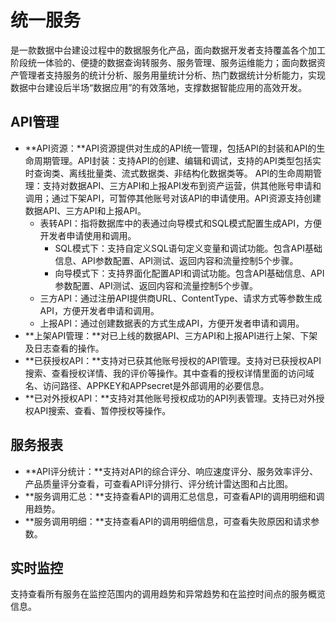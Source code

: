 # 统一服务

是一款数据中台建设过程中的数据服务化产品，面向数据开发者支持覆盖各个加工阶段统一体验的、便捷的数据查询转服务、服务管理、服务运维能力；面向数据资产管理者支持服务的统计分析、服务用量统计分析、热门数据统计分析能力，实现数据中台建设后半场“数据应用”的有效落地，支撑数据智能应用的高效开发。

## API管理

-   **API资源：**API资源提供对生成的API统一管理，包括API的封装和API的生命周期管理。API封装：支持API的创建、编辑和调试，支持的API类型包括实时查询类、离线批量类、流式数据类、非结构化数据类等。 API的生命周期管理：支持对数据API、三方API和上报API发布到资产运营，供其他账号申请和调用；通过下架API，可暂停其他账号对该API的申请使用。API资源支持创建数据API、三方API和上报API。
    -   表转API：指将数据库中的表通过向导模式和SQL模式配置生成API，方便开发者申请使用和调用。
        -   SQL模式下：支持自定义SQL语句定义变量和调试功能。包含API基础信息、API参数配置、API测试、返回内容和流量控制5个步骤。
        -   向导模式下：支持界面化配置API和调试功能。包含API基础信息、API参数配置、API测试、返回内容和流量控制5个步骤。
    -   三方API：通过注册API提供商URL、ContentType、请求方式等参数生成API，方便开发者申请和调用。
    -   上报API：通过创建数据表的方式生成API，方便开发者申请和调用。
-   **上架API管理：**对已上线的数据API、三方API和上报API进行上架、下架及日志查看的操作。
-   **已获授权API：**支持对已获其他账号授权的API管理。支持对已获授权API搜索、查看授权详情、我的评价等操作。其中查看的授权详情里面的访问域名、访问路径、APPKEY和APPsecret是外部调用的必要信息。
-   **已对外授权API：**支持对其他账号授权成功的API列表管理。支持已对外授权API搜索、查看、暂停授权等操作。

## 服务报表

-   **API评分统计：**支持对API的综合评分、响应速度评分、服务效率评分、产品质量评分查看，可查看API评分排行、评分统计雷达图和占比图。
-   **服务调用汇总：**支持查看API的调用汇总信息，可查看API的调用明细和调用趋势。
-   **服务调用明细：**支持查看API的调用明细信息，可查看失败原因和请求参数。

## 实时监控

支持查看所有服务在监控范围内的调用趋势和异常趋势和在监控时间点的服务概览信息。

